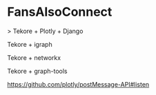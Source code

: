 # FansAlsoConnect

\> Tekore + Plotly + Django

Tekore + igraph

Tekore + networkx

Tekore + graph-tools

https://github.com/plotly/postMessage-API#listen
